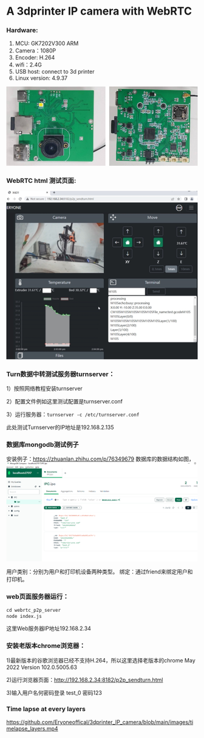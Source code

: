# A 3dprinter IP camera with WebRTC

### Hardware:
1. MCU: GK7202V300 ARM
2. Camera：1080P
3. Encoder: H.264
4. wifi：2.4G 
5. USB host: connect to 3d printer
6. Linux version: 4.9.37

<img src="https://github.com/Eryoneoffical/3dprinter_IP_camera/blob/main/images/144619.jpg" width="600" /> 



### WebRTC html 测试页面:
<img src="https://github.com/Eryoneoffical/3dprinter_IP_camera/blob/main/images/109114434.jpg" width="600" /> 

### Turn数据中转测试服务器turnserver：
1）按照网络教程安装turnserver

2）配置文件例如这里测试配置是turnserver.conf 

3）运行服务器：``` turnserver -c /etc/turnserver.conf ```

此处测试Turnserver的IP地址是192.168.2.135
 
### 数据库mongodb测试例子
安装例子：https://zhuanlan.zhihu.com/p/76349679
数据库的数据结构如图，
<img src="https://github.com/Eryoneoffical/3dprinter_IP_camera/blob/main/images/db1.png" width="600" /> 

用户类别：分别为用户和打印机设备两种类型。
绑定：通过friend来绑定用户和打印机。

### web页面服务器运行：
```
cd webrtc_p2p_server
node index.js
```
这里Web服务器IP地址192.168.2.34


### 安装老版本chrome浏览器：
1)最新版本的谷歌浏览器已经不支持H.264，所以这里选择老版本的chrome May 2022  Version 102.0.5005.63

2)运行浏览器页面：http://192.168.2.34:8182/p2p_sendturn.html

3)输入用户名何密码登录 test_0 密码123


### Time lapse at every layers
https://github.com/Eryoneoffical/3dprinter_IP_camera/blob/main/images/timelapse_layers.mp4





